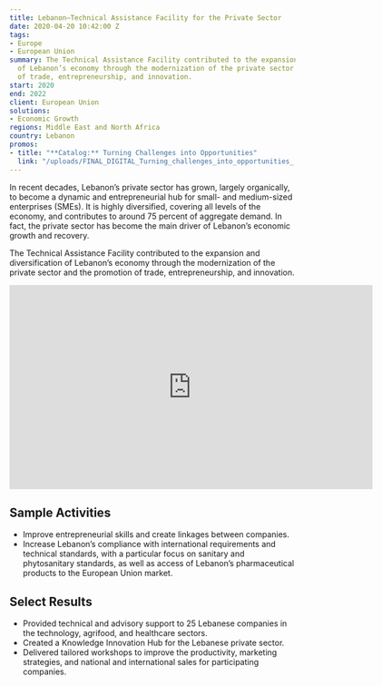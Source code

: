 ```yaml
---
title: Lebanon—Technical Assistance Facility for the Private Sector
date: 2020-04-20 10:42:00 Z
tags:
- Europe
- European Union
summary: The Technical Assistance Facility contributed to the expansion and diversification
  of Lebanon’s economy through the modernization of the private sector and the promotion
  of trade, entrepreneurship, and innovation.
start: 2020
end: 2022
client: European Union
solutions:
- Economic Growth
regions: Middle East and North Africa
country: Lebanon
promos:
- title: "**Catalog:** Turning Challenges into Opportunities"
  link: "/uploads/FINAL_DIGITAL_Turning_challenges_into_opportunities_.pdf"
---
```


In recent decades, Lebanon’s private sector has grown, largely organically, to become a dynamic and entrepreneurial hub for small- and medium-sized enterprises (SMEs). It is highly diversified, covering all levels of the economy, and contributes to around 75 percent of aggregate demand. In fact, the private sector has become the main driver of Lebanon’s economic growth and recovery.

The Technical Assistance Facility contributed to the expansion and diversification of Lebanon’s economy through the modernization of the private sector and the promotion of trade, entrepreneurship, and innovation.

<iframe src="https://player.vimeo.com/video/779651969?h=54e8ae3a71" width="640" height="360" frameborder="0" allow="autoplay; fullscreen; picture-in-picture" allowfullscreen></iframe>

## Sample Activities

* Improve entrepreneurial skills and create linkages between companies.
* Increase Lebanon’s compliance with international requirements and technical standards, with a particular focus on sanitary and phytosanitary standards, as well as access of Lebanon’s pharmaceutical products to the European Union market.

## Select Results

* Provided technical and advisory support to 25 Lebanese companies in the technology, agrifood, and healthcare sectors.
* Created a Knowledge Innovation Hub for the Lebanese private sector.
* Delivered tailored workshops to improve the productivity, marketing strategies, and national and international sales for participating companies. 